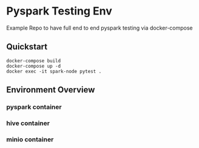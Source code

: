 # Pyspark Testing Env
Example Repo to have full end to end pyspark testing via docker-compose


## Quickstart

```
docker-compose build
docker-compose up -d
docker exec -it spark-node pytest .
```

## Environment Overview



### pyspark container

### hive container

### minio container
